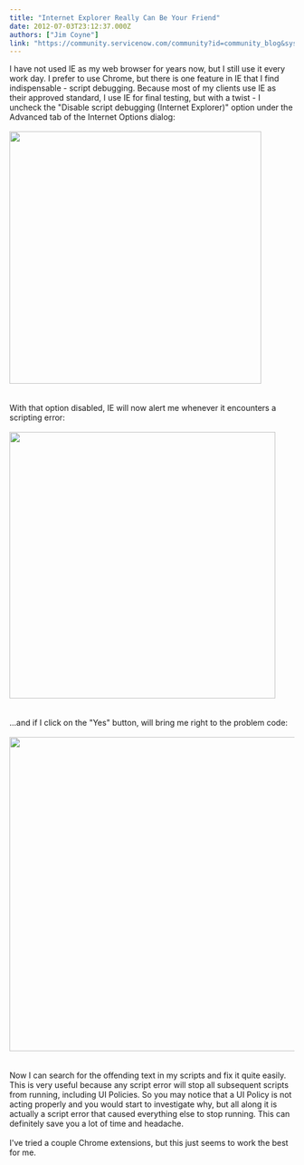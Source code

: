 ```yaml
---
title: "Internet Explorer Really Can Be Your Friend"
date: 2012-07-03T23:12:37.000Z
authors: ["Jim Coyne"]
link: "https://community.servicenow.com/community?id=community_blog&sys_id=58dc2665dbd0dbc01dcaf3231f961962"
---
```

<p>I have not used IE as my web browser for years now, but I still use it every work day. I prefer to use Chrome, but there is one feature in IE that I find indispensable - script debugging. Because most of my clients use IE as their approved standard, I use IE for final testing, but with a twist - I uncheck the "Disable script debugging (Internet Explorer)" option under the Advanced tab of the Internet Options dialog:<br /><br /><img  alt="" class="jive-image" src="bd811c0adbd417049c9ffb651f9619d9.iix" style="width: 445px; height: auto;" /><br /><br /><br />With that option disabled, IE will now alert me whenever it encounters a scripting error:<br /><br /><img  alt="" class="jive-image" src="88bfebb5db589b048c8ef4621f961992.iix" style="width: 470px; height: auto;" /><br /><br /><br />...and if I click on the "Yes" button, will bring me right to the problem code:<br /><br /><img  alt="" class="jive-image" src="fe85e10adb105b04ed6af3231f9619ad.iix" style="width: 554px; height: auto;" /><br /><br /><br />Now I can search for the offending text in my scripts and fix it quite easily. This is very useful because any script error will stop all subsequent scripts from running, including UI Policies. So you may notice that a UI Policy is not acting properly and you would start to investigate why, but all along it is actually a script error that caused everything else to stop running. This can definitely save you a lot of time and headache.<br /><br />I've tried a couple Chrome extensions, but this just seems to work the best for me.</p>